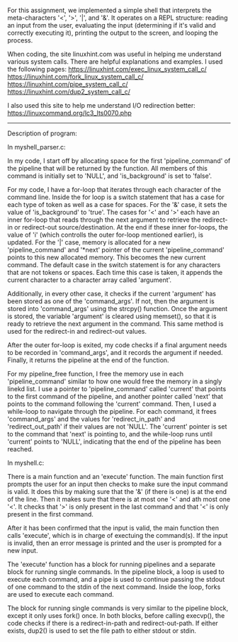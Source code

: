 For this assignment, we implemented a simple shell that interprets the meta-characters '<', '>', '|', and '&'. It operates on a REPL structure: reading an input from the user, evaluating the input (determining if it's valid and correctly executing it), printing the output to the screen, and looping the process.

When coding, the site linuxhint.com was useful in helping me understand various system calls. There are helpful explanations and examples. I used the following pages:
https://linuxhint.com/exec_linux_system_call_c/
https://linuxhint.com/fork_linux_system_call_c/
https://linuxhint.com/pipe_system_call_c/
https://linuxhint.com/dup2_system_call_c/

I also used this site to help me understand I/O redirection better: 
https://linuxcommand.org/lc3_lts0070.php

_______________________________________________________________________________________
Description of program:

In myshell_parser.c:

In my code, I start off by allocating space for the first 'pipeline_command' of the pipeline that will be returned by the function. All members of this command is initially set to 'NULL', and 'is_background' is set to 'false'.

For my code, I have a for-loop that iterates through each character of the command line. Inside the for loop is a switch statement that has a case for each type of token as well as a case for spaces. For the '&' case, it sets the value of 'is_background' to 'true'. The cases for '<' and '>' each have an inner for-loop that reads through the next argument to retrieve the redirect-in or redirect-out source/destination. At the end if these inner for-loops, the value of 'i' (which controlls the outer for-loop mentioned earlier), is updated. For the '|' case, memory is allocated for a new 'pipeline_command' and '*next' pointer of the current 'pipeline_command' points to this new allocated memory. This becomes the new current command. The default case in the switch statement is for any characters that are not tokens or spaces. Each time this case is taken, it appends the current character to a character array called 'argument'. 

Additionally, in every other case, it checks if the current 'argument' has been stored as one of the 'command_args'. If not, then the argument is stored into 'command_args' using the strcpy() function. Once the argument is stored, the variable 'argument' is cleared using memset(), so that it is ready to retrieve the next argument in the command. This same method is used for the redirect-in and redirect-out values. 

After the outer for-loop is exited, my code checks if a final argument needs to be recorded in 'command_args', and it records the argument if needed. Finally, it returns the pipeline at the end of the function.

For my pipeline_free function, I free the memory use in each 'pipeline_command' similar to how one would free the memory in a singly linekd list. I use a pointer to 'pipeline_command' called 'current' that points to the first command of the pipeline, and another pointer called 'next' that points to the command following the 'current' command. Then, I used a while-loop to navigate through the pipeline. For each command, it frees 'command_args' and the values for 'redirect_in_path' and 'redirect_out_path' if their values are not 'NULL'. The 'current' pointer is set to the command that 'next' is pointing to, and the while-loop runs until 'current' points to 'NULL', indicating that the end of the pipeline has been reached.

In myshell.c:

There is a main function and an 'execute' function. The main function first prompts the user for an input then checks to make sure the input command is valid. It does this by making sure that the '&' (if there is one) is at the end of the line. Then it makes sure that there is at most one '<' and ath most one '<'. It checks that '>' is only present in the last command and that '<' is only present in the first command. 

After it has been confirmed that the input is valid, the main function then calls 'execute', which is in charge of exectuing the command(s). If the input is invalid, then an error message is printed and the user is prompted for a new input. 

The 'execute' function has a block for running pipelines and a separate block for running single commands. In the pipeline block, a loop is used to execute each command, and a pipe is used to continue passing the stdout of one command to the stdin of the next command. Inside the loop, forks are used to execute each command.

The block for running single commands is very similar to the pipeline block, except it only uses fork() once. In both blocks, before calling execvp(), the code checks if there is a redirect-in-path and redirect-out-path. If either exists, dup2() is used to set the file path to either stdout or stdin.